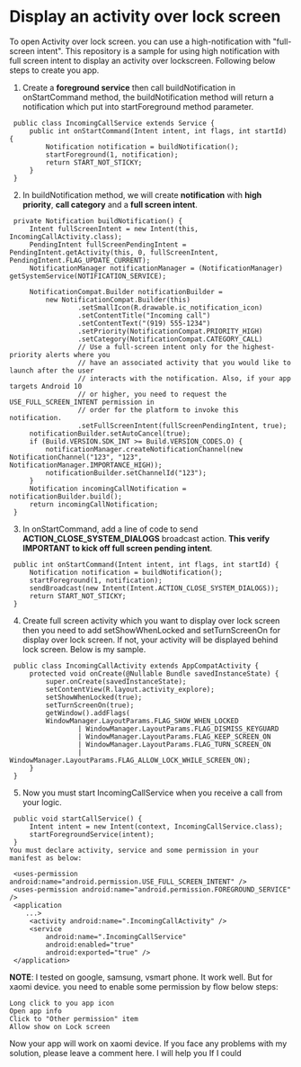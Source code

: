 # Display an activity over lock screen

To open Activity over lock screen. you can use a high-notification with "full-screen intent". This repository is a sample for using high notification with full screen intent to display an activity over lockscreen. Following below steps to create you app.

1. Create a **foreground service** then call buildNotification in onStartCommand method, the buildNotification method will return a notification which put into startForeground method parameter.
```
 public class IncomingCallService extends Service {
     public int onStartCommand(Intent intent, int flags, int startId) {
         Notification notification = buildNotification();
         startForeground(1, notification);
         return START_NOT_STICKY;
     }
 }
 ```
2. In buildNotification method, we will create **notification** with **high priority**, **call category** and a **full screen intent**.
```
 private Notification buildNotification() {
     Intent fullScreenIntent = new Intent(this, IncomingCallActivity.class);
     PendingIntent fullScreenPendingIntent = PendingIntent.getActivity(this, 0, fullScreenIntent, PendingIntent.FLAG_UPDATE_CURRENT);
     NotificationManager notificationManager = (NotificationManager) getSystemService(NOTIFICATION_SERVICE);

     NotificationCompat.Builder notificationBuilder =
         new NotificationCompat.Builder(this)
                 .setSmallIcon(R.drawable.ic_notification_icon)
                 .setContentTitle("Incoming call")
                 .setContentText("(919) 555-1234")
                 .setPriority(NotificationCompat.PRIORITY_HIGH)
                 .setCategory(NotificationCompat.CATEGORY_CALL)
                 // Use a full-screen intent only for the highest-priority alerts where you
                 // have an associated activity that you would like to launch after the user
                 // interacts with the notification. Also, if your app targets Android 10
                 // or higher, you need to request the USE_FULL_SCREEN_INTENT permission in
                 // order for the platform to invoke this notification.
                 .setFullScreenIntent(fullScreenPendingIntent, true);
     notificationBuilder.setAutoCancel(true);
     if (Build.VERSION.SDK_INT >= Build.VERSION_CODES.O) {
         notificationManager.createNotificationChannel(new NotificationChannel("123", "123", NotificationManager.IMPORTANCE_HIGH));
         notificationBuilder.setChannelId("123");
     }
     Notification incomingCallNotification = notificationBuilder.build();
     return incomingCallNotification;
 }
 ```
3. In onStartCommand, add a line of code to send **ACTION_CLOSE_SYSTEM_DIALOGS** broadcast action. **This verify IMPORTANT to kick off full screen pending intent**.
```
 public int onStartCommand(Intent intent, int flags, int startId) {
     Notification notification = buildNotification();
     startForeground(1, notification);
     sendBroadcast(new Intent(Intent.ACTION_CLOSE_SYSTEM_DIALOGS));
     return START_NOT_STICKY;
 }
 ```
4. Create full screen activity which you want to display over lock screen then you need to add setShowWhenLocked and setTurnScreenOn for display over lock screen. If not, your activity will be displayed behind lock screen. Below is my sample.
```
 public class IncomingCallActivity extends AppCompatActivity {
     protected void onCreate(@Nullable Bundle savedInstanceState) {
         super.onCreate(savedInstanceState);
         setContentView(R.layout.activity_explore);
         setShowWhenLocked(true);
         setTurnScreenOn(true);
         getWindow().addFlags(
         WindowManager.LayoutParams.FLAG_SHOW_WHEN_LOCKED
                 | WindowManager.LayoutParams.FLAG_DISMISS_KEYGUARD
                 | WindowManager.LayoutParams.FLAG_KEEP_SCREEN_ON
                 | WindowManager.LayoutParams.FLAG_TURN_SCREEN_ON
                 | WindowManager.LayoutParams.FLAG_ALLOW_LOCK_WHILE_SCREEN_ON);
     }
 }
 ```
5. Now you must start IncomingCallService when you receive a call from your logic.
```
 public void startCallService() {
     Intent intent = new Intent(context, IncomingCallService.class);
     startForegroundService(intent);
 }
You must declare activity, service and some permission in your manifest as below:

 <uses-permission android:name="android.permission.USE_FULL_SCREEN_INTENT" />
 <uses-permission android:name="android.permission.FOREGROUND_SERVICE" />
 <application
    ...>
     <activity android:name=".IncomingCallActivity" />
     <service
         android:name=".IncomingCallService"
         android:enabled="true"
         android:exported="true" />
 </application>
 ```
**NOTE**: I tested on google, samsung, vsmart phone. It work well. But for xaomi device. you need to enable some permission by flow below steps:
```
Long click to you app icon
Open app info
Click to "Other permission" item
Allow show on Lock screen
```
Now your app will work on xaomi device. If you face any problems with my solution, please leave a comment here. I will help you If I could
